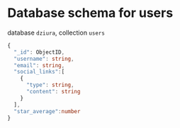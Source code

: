 # Database schema for users

database `dziura`, collection `users`


```ts
{
  "_id": ObjectID,
  "username": string,
  "email": string,
  "social_links":[
    {
      "type": string,
      "content": string
    }  
  ],
  "star_average":number
}
```

